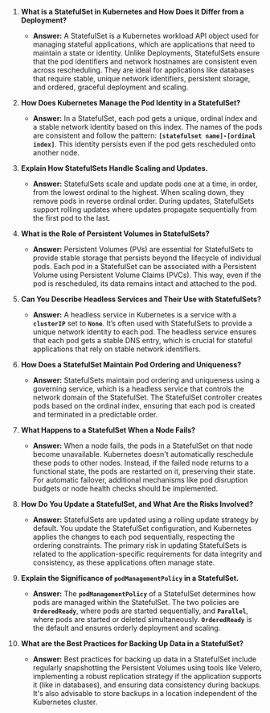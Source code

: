 <ol><li><p><strong>What is a StatefulSet in Kubernetes and How Does it Differ from a Deployment?</strong></p><ul><li><p><strong>Answer:</strong> A StatefulSet is a Kubernetes workload API object used for managing stateful applications, which are applications that need to maintain a state or identity. Unlike Deployments, StatefulSets ensure that the pod identifiers and network hostnames are consistent even across rescheduling. They are ideal for applications like databases that require stable, unique network identifiers, persistent storage, and ordered, graceful deployment and scaling.</p></li></ul></li><li><p><strong>How Does Kubernetes Manage the Pod Identity in a StatefulSet?</strong></p><ul><li><p><strong>Answer:</strong> In a StatefulSet, each pod gets a unique, ordinal index and a stable network identity based on this index. The names of the pods are consistent and follow the pattern: <code><strong>[statefulset name]-[ordinal index]</strong></code>. This identity persists even if the pod gets rescheduled onto another node.</p></li></ul></li><li><p><strong>Explain How StatefulSets Handle Scaling and Updates.</strong></p><ul><li><p><strong>Answer:</strong> StatefulSets scale and update pods one at a time, in order, from the lowest ordinal to the highest. When scaling down, they remove pods in reverse ordinal order. During updates, StatefulSets support rolling updates where updates propagate sequentially from the first pod to the last.</p></li></ul></li><li><p><strong>What is the Role of Persistent Volumes in StatefulSets?</strong></p><ul><li><p><strong>Answer:</strong> Persistent Volumes (PVs) are essential for StatefulSets to provide stable storage that persists beyond the lifecycle of individual pods. Each pod in a StatefulSet can be associated with a Persistent Volume using Persistent Volume Claims (PVCs). This way, even if the pod is rescheduled, its data remains intact and attached to the pod.</p></li></ul></li><li><p><strong>Can You Describe Headless Services and Their Use with StatefulSets?</strong></p><ul><li><p><strong>Answer:</strong> A headless service in Kubernetes is a service with a <code><strong>clusterIP</strong></code> set to <code><strong>None</strong></code>. It’s often used with StatefulSets to provide a unique network identity to each pod. The headless service ensures that each pod gets a stable DNS entry, which is crucial for stateful applications that rely on stable network identifiers.</p></li></ul></li><li><p><strong>How Does a StatefulSet Maintain Pod Ordering and Uniqueness?</strong></p><ul><li><p><strong>Answer:</strong> StatefulSets maintain pod ordering and uniqueness using a governing service, which is a headless service that controls the network domain of the StatefulSet. The StatefulSet controller creates pods based on the ordinal index, ensuring that each pod is created and terminated in a predictable order.</p></li></ul></li><li><p><strong>What Happens to a StatefulSet When a Node Fails?</strong></p><ul><li><p><strong>Answer:</strong> When a node fails, the pods in a StatefulSet on that node become unavailable. Kubernetes doesn't automatically reschedule these pods to other nodes. Instead, if the failed node returns to a functional state, the pods are restarted on it, preserving their state. For automatic failover, additional mechanisms like pod disruption budgets or node health checks should be implemented.</p></li></ul></li><li><p><strong>How Do You Update a StatefulSet, and What Are the Risks Involved?</strong></p><ul><li><p><strong>Answer:</strong> StatefulSets are updated using a rolling update strategy by default. You update the StatefulSet configuration, and Kubernetes applies the changes to each pod sequentially, respecting the ordering constraints. The primary risk in updating StatefulSets is related to the application-specific requirements for data integrity and consistency, as these applications often manage state.</p></li></ul></li><li><p><strong>Explain the Significance of </strong><code><strong>podManagementPolicy</strong></code><strong> in a StatefulSet.</strong></p><ul><li><p><strong>Answer:</strong> The <code><strong>podManagementPolicy</strong></code> of a StatefulSet determines how pods are managed within the StatefulSet. The two policies are <code><strong>OrderedReady</strong></code>, where pods are started sequentially, and <code><strong>Parallel</strong></code>, where pods are started or deleted simultaneously. <code><strong>OrderedReady</strong></code> is the default and ensures orderly deployment and scaling.</p></li></ul></li><li><p><strong>What are the Best Practices for Backing Up Data in a StatefulSet?</strong></p><ul><li><p><strong>Answer:</strong> Best practices for backing up data in a StatefulSet include regularly snapshotting the Persistent Volumes using tools like Velero, implementing a robust replication strategy if the application supports it (like in databases), and ensuring data consistency during backups. It's also advisable to store backups in a location independent of the Kubernetes cluster.</p></li></ul></li></ol>